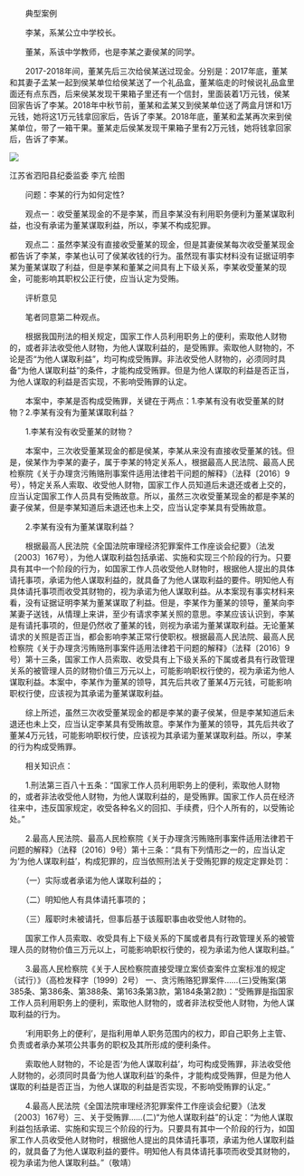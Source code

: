 　　典型案例

　　李某，系某公立中学校长。

　　董某，系该中学教师，也是李某之妻侯某的同学。

　　2017-2018年间，董某先后三次给侯某送过现金。分别是：2017年底，董某和其妻子孟某一起到侯某单位给侯某送了一个礼品盒，董某临走的时候说礼品盒里面还有点东西，后来侯某发现干果箱子里还有一个信封，里面装着1万元钱，侯某回家告诉了李某。2018年中秋节前，董某和孟某又到侯某单位送了两盒月饼和1万元钱，她将这1万元钱拿回家后，告诉了李某。2018年底，董某和孟某再次来到侯某单位，带了一箱干果。董某走后侯某发现干果箱子里有2万元钱，她将钱拿回家后，告诉了李某。

![](https://www.ccdi.gov.cn/hdjln/ywtt/202112/W020211216364571517678.jpeg)

江苏省泗阳县纪委监委 李亢 绘图

　　问题：李某的行为如何定性?

　　观点一：收受董某现金的不是李某，而且李某没有利用职务便利为董某谋取利益，也没有承诺为董某谋取利益，所以，李某不构成犯罪。

　　观点二：虽然李某没有直接收受董某的现金，但是其妻侯某每次收受董某现金都告诉了李某，李某也认可了侯某收钱的行为。虽然现有事实材料没有证据证明李某为董某谋取了利益，但是李某和董某之间具有上下级关系，李某收受董某的现金，可能影响其职权公正行使，应当认定为受贿。

　　评析意见

　　笔者同意第二种观点。

　　根据我国刑法的相关规定，国家工作人员利用职务上的便利，索取他人财物的，或者非法收受他人财物，为他人谋取利益的，是受贿罪。索取他人财物的，不论是否“为他人谋取利益”，均可构成受贿罪。非法收受他人财物的，必须同时具备“为他人谋取利益”的条件，才能构成受贿罪。但是为他人谋取的利益是否正当，为他人谋取的利益是否实现，不影响受贿罪的认定。

　　本案中，李某是否构成受贿罪，关键在于两点：1.李某有没有收受董某的财物？2.李某有没有为董某谋取利益？

　　1.李某有没有收受董某的财物？

　　本案中，三次收受董某现金的都是侯某，李某从来没有直接收受董某的钱。但是，侯某作为李某的妻子，属于李某的特定关系人，根据最高人民法院、最高人民检察院《关于办理贪污贿赂刑事案件适用法律若干问题的解释》（法释〔2016〕9号），特定关系人索取、收受他人财物，国家工作人员知道后未退还或者上交的，应当认定国家工作人员具有受贿故意。所以，虽然三次收受董某现金的都是李某的妻子侯某，但是李某知道后未退还也未上交，应当认定李某具有受贿故意。

　　2.李某有没有为董某谋取利益？

　　根据最高人民法院《全国法院审理经济犯罪案件工作座谈会纪要》（法发〔2003〕167号），为他人谋取利益包括承诺、实施和实现三个阶段的行为。只要具有其中一个阶段的行为，如国家工作人员收受他人财物时，根据他人提出的具体请托事项，承诺为他人谋取利益的，就具备了为他人谋取利益的要件。明知他人有具体请托事项而收受其财物的，视为承诺为他人谋取利益。从本案现有事实材料来看，没有证据证明李某为董某谋取了利益。但是，李某作为董某的领导，董某向李某妻子送钱，从情理上来讲，至少有请求李某关照的意思。李某应该认识到，李某是有请托事项的，但是仍然收了董某的钱，则视为承诺为董某谋取利益。无论董某请求的关照是否正当，都会影响李某正常行使职权。根据最高人民法院、最高人民检察院《关于办理贪污贿赂刑事案件适用法律若干问题的解释》（法释〔2016〕9号）第十三条，国家工作人员索取、收受具有上下级关系的下属或者具有行政管理关系的被管理人员的财物价值三万元以上，可能影响职权行使的，视为承诺为他人谋取利益。本案中，李某作为董某的领导，其先后共收了董某4万元钱，可能影响职权行使，应该视为其承诺为董某谋取利益。

　　综上所述，虽然三次收受董某现金的都是李某的妻子侯某，但是李某知道后未退还也未上交，应当认定李某具有受贿故意。李某作为董某的领导，其先后共收了董某4万元钱，可能影响职权行使，应该视为其承诺为董某谋取利益。所以，李某的行为构成受贿罪。

　　相关知识点：

　　1.刑法第三百八十五条：“国家工作人员利用职务上的便利，索取他人财物的，或者非法收受他人财物，为他人谋取利益的，是受贿罪。国家工作人员在经济往来中，违反国家规定，收受各种名义的回扣、手续费，归个人所有的，以受贿论处。”

　　2.最高人民法院、最高人民检察院《关于办理贪污贿赂刑事案件适用法律若干问题的解释》（法释〔2016〕9号）第十三条：“具有下列情形之一的，应当认定为‘为他人谋取利益’，构成犯罪的，应当依照刑法关于受贿犯罪的规定定罪处罚：

　　（一）实际或者承诺为他人谋取利益的；

　　（二）明知他人有具体请托事项的；

　　（三）履职时未被请托，但事后基于该履职事由收受他人财物的。

　　国家工作人员索取、收受具有上下级关系的下属或者具有行政管理关系的被管理人员的财物价值三万元以上，可能影响职权行使的，视为承诺为他人谋取利益。”

　　3.最高人民检察院《关于人民检察院直接受理立案侦查案件立案标准的规定（试行）》（高检发释字〔1999〕2号） 一、贪污贿赂犯罪案件……(三)受贿案(第385条、第386条、第388条、第163条第3款，第184条第2款)：“受贿罪是指国家工作人员利用职务上的便利，索取他人财物的，或者非法权受他人财物，为他人谋取利益的行为。

　　‘利用职务上的便利’，是指利用单人职务范围内的权力，即自己职务上主管、负责或者承办某项公共事务的职权及其所形成的便利条件。

　　索取他人财物的，不论是否‘为他人谋取利益’，均可构成受贿罪，非法收受他人财物的，必须同时具备‘为他人谋取利益’的条件，才能构成受贿罪，但是为他人谋取的利益是否正当，为他人谋取的利益是否实现，不影响受贿罪的认定。”

　　4.最高人民法院《全国法院审理经济犯罪案件工作座谈会纪要》（法发〔2003〕167号）三、关于受贿罪……(二)“为他人谋取利益”的认定：“为他人谋取利益包括承诺、实施和实现三个阶段的行为。只要具有其中一个阶段的行为，如国家工作人员收受他人财物时，根据他人提出的具体请托事项，承诺为他人谋取利益的，就具备了为他人谋取利益的要件。明知他人有具体请托事项而收受其财物的，视为承诺为他人谋取利益。”（敬靖）